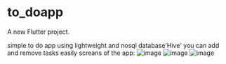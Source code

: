 # to_doapp

A new Flutter project.

simple to do app using lightweight and nosql database'Hive'
you can add and remove tasks easily
screans of the app:
![image](https://github.com/Duaawagdy/To_Do/assets/120585674/9a6bf14b-9819-4899-a62d-dc1e415aeed4)
![image](https://github.com/Duaawagdy/To_Do/assets/120585674/1245f8f3-1718-431d-9f90-2c81ea322ca6)
![image](https://github.com/Duaawagdy/To_Do/assets/120585674/8bd046c1-4857-4416-8c79-5e87b4c6fc7e)


